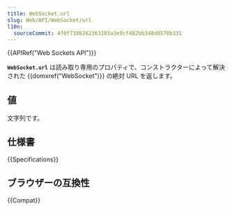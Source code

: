 ```yaml
---
title: WebSocket.url
slug: Web/API/WebSocket/url
l10n:
  sourceCommit: 4f0f7386262363103a3e9cf482bb348d8570b331
---
```


{{APIRef("Web Sockets API")}}

**`WebSocket.url`** は読み取り専用のプロパティで、コンストラクターによって解決された {{domxref("WebSocket")}} の絶対 URL を返します。

## 値

文字列です。

## 仕様書

{{Specifications}}

## ブラウザーの互換性

{{Compat}}
